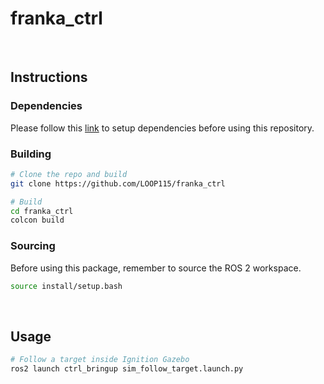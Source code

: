 # franka_ctrl

<br>

## Instructions

### Dependencies

Please follow this [link](https://github.com/LOOP115/XR_Franka_Hub/blob/main/docs/franka/setup_franka.md) to setup dependencies before using this repository.

### Building

```bash
# Clone the repo and build
git clone https://github.com/LOOP115/franka_ctrl

# Build
cd franka_ctrl
colcon build
```

### Sourcing

Before using this package, remember to source the ROS 2 workspace.

```bash
source install/setup.bash
```

<br>

## Usage

```bash
# Follow a target inside Ignition Gazebo
ros2 launch ctrl_bringup sim_follow_target.launch.py
```

